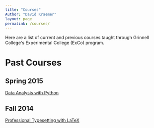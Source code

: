 ```yaml
---
title: "Courses"
Author: "David Kraemer"
layout: page
permalink: /courses/
---
```


Here are a list of current and previous courses taught through Grinnell
College's Experimental College (ExCo) program.

# Past Courses

## Spring 2015 

[Data Analysis with Python][2]

## Fall 2014  

[Professional Typesetting with LaTeX][1]


[1]: latex/
[2]: python/
